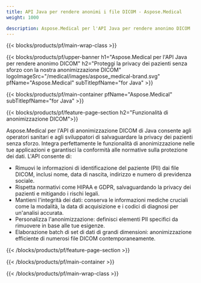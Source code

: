 ```yaml
---
title: API Java per rendere anonimi i file DICOM - Aspose.Medical
weight: 1000

description: Aspose.Medical per l'API Java per rendere anonimo DICOM 
---
```


{{< blocks/products/pf/main-wrap-class >}}

{{< blocks/products/pf/upper-banner h1="Aspose.Medical per l'API Java per rendere anonimo DICOM" h2="Proteggi la privacy dei pazienti senza sforzo con la nostra anonimizzazione DICOM" logoImageSrc="/medical/images/aspose_medical-brand.svg" pfName="Aspose.Medical" subTitlepfName="for Java" >}}

{{< blocks/products/pf/main-container pfName="Aspose.Medical" subTitlepfName="for Java" >}}

{{< blocks/products/pf/feature-page-section h2="Funzionalità di anonimizzazione DICOM">}}

<p>Aspose.Medical per l'API di anonimizzazione DICOM di Java consente agli operatori sanitari e agli sviluppatori di salvaguardare la privacy dei pazienti senza sforzo. Integra perfettamente le funzionalità di anonimizzazione nelle tue applicazioni e garantisci la conformità alle normative sulla protezione dei dati. L'API consente di:</p>

<ul>
<li>Rimuovi le informazioni di identificazione del paziente (PII) dai file DICOM, inclusi nome, data di nascita, indirizzo e numero di previdenza sociale.</li>
<li>Rispetta normativi come HIPAA e GDPR, salvaguardando la privacy dei pazienti e mitigando i rischi legali.</li>
<li>Mantieni l'integrità dei dati: conserva le informazioni mediche cruciali come la modalità, la data di acquisizione e i codici di diagnosi per un'analisi accurata.</li>
<li>Personalizza l'anonimizzazione: definisci elementi PII specifici da rimuovere in base alle tue esigenze.</li>
<li>Elaborazione batch di set di dati di grandi dimensioni: anonimizzazione efficiente di numerosi file DICOM contemporaneamente.</li>
</ul>

{{< /blocks/products/pf/feature-page-section >}}

{{< /blocks/products/pf/main-container >}}

{{< /blocks/products/pf/main-wrap-class >}}